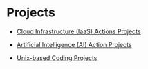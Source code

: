 # Projects

* [Cloud Infrastructure (IaaS) Actions Projects](https://roden-cloud.github.io)

* [Artificial Intelligence (AI) Action Projects](https://roden-ai.github.io)

* [Unix-based Coding Projects](https://roden-unix.github.io)
